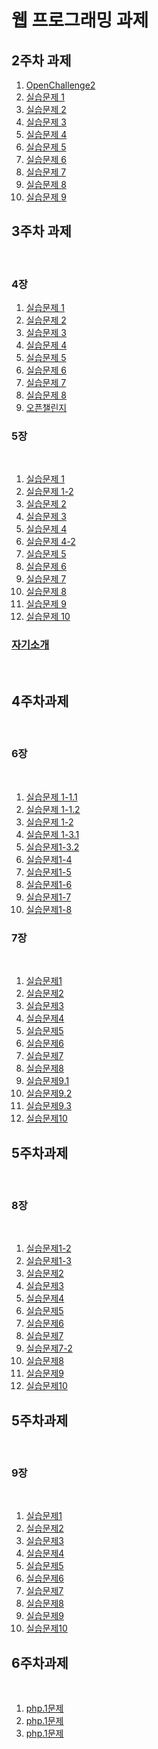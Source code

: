 <!DOCTYPE html>
<html lang="en">
<head>
    <meta charset="UTF-8">
    <meta name="viewport" content="width=device-width, initial-scale=1.0">
   
</head>
<body>
    <h1>웹 프로그래밍 과제</h1>
        <h2>2주차 과제</h2>
        <ol>
            <li><a href = "https://minsuk36.github.io/web_programing/2%EC%A3%BC%EC%B0%A8%20%EA%B3%BC%EC%A0%9C/OpenChallenge2.html">OpenChallenge2</a></li>
            <li><a href = "https://minsuk36.github.io/web_programing/2%EC%A3%BC%EC%B0%A8%20%EA%B3%BC%EC%A0%9C/2.1webprograming.html">실습문제 1</a></li>
            <li><a href = "https://minsuk36.github.io/web_programing/2%EC%A3%BC%EC%B0%A8%20%EA%B3%BC%EC%A0%9C/2.2webprograming.html">실습문제 2</a></li>
            <li><a href = "https://minsuk36.github.io/web_programing/2%EC%A3%BC%EC%B0%A8%20%EA%B3%BC%EC%A0%9C/2.3webprograming.html">실습문제 3</a></li>
            <li><a href = "https://minsuk36.github.io/web_programing/2%EC%A3%BC%EC%B0%A8%20%EA%B3%BC%EC%A0%9C/2.4webprograming.html">실습문제 4</a></li>
            <li><a href = "https://minsuk36.github.io/web_programing/2%EC%A3%BC%EC%B0%A8%20%EA%B3%BC%EC%A0%9C/2.5webprograming.html">실습문제 5</a></li>
            <li><a href = "https://minsuk36.github.io/web_programing/2%EC%A3%BC%EC%B0%A8%20%EA%B3%BC%EC%A0%9C/2.6webprograming.html">실습문제 6</a></li>
            <li><a href = "https://minsuk36.github.io/web_programing/2%EC%A3%BC%EC%B0%A8%20%EA%B3%BC%EC%A0%9C/2.7webprograming.html">실습문제 7</a></li>
            <li><a href = "https://minsuk36.github.io/web_programing/2%EC%A3%BC%EC%B0%A8%20%EA%B3%BC%EC%A0%9C/2.8webprograming.html">실습문제 8</a></li>
            <li><a href = "https://minsuk36.github.io/web_programing/2%EC%A3%BC%EC%B0%A8%20%EA%B3%BC%EC%A0%9C/2.9webprograming.html">실습문제 9</a></li>
        </ol>
        <h2>3주차 과제</h2><br>
        <h3>4장</h3>
       <ol>
            <li><a href = "https://minsuk36.github.io/web_programing/3%EC%A3%BC%EC%B0%A8%EA%B3%BC%EC%A0%9C/4.1webprograming.html">실습문제 1</a></li>
            <li><a href = "https://minsuk36.github.io/web_programing/3%EC%A3%BC%EC%B0%A8%EA%B3%BC%EC%A0%9C/4.2webprograming.html">실습문제 2</a></li>
            <li><a href = "https://minsuk36.github.io/web_programing/3%EC%A3%BC%EC%B0%A8%EA%B3%BC%EC%A0%9C/4.3webprograming.html">실습문제 3</a></li>
            <li><a href = "https://minsuk36.github.io/web_programing/3%EC%A3%BC%EC%B0%A8%EA%B3%BC%EC%A0%9C/4.4webprograming.html">실습문제 4</a></li>
            <li><a href = "https://minsuk36.github.io/web_programing/3%EC%A3%BC%EC%B0%A8%EA%B3%BC%EC%A0%9C/4.5webprograming.html">실습문제 5</a></li>
            <li><a href = "https://minsuk36.github.io/web_programing/3%EC%A3%BC%EC%B0%A8%EA%B3%BC%EC%A0%9C/4.6webprograming.html">실습문제 6</a></li>
            <li><a href = "https://minsuk36.github.io/web_programing/3%EC%A3%BC%EC%B0%A8%EA%B3%BC%EC%A0%9C/4.7webprograming.html">실습문제 7</a></li>
            <li><a href = "https://minsuk36.github.io/web_programing/3%EC%A3%BC%EC%B0%A8%EA%B3%BC%EC%A0%9C/4.8webprograming.html">실습문제 8</a></li>
           <li><a href = "https://minsuk36.github.io/web_programing/3%EC%A3%BC%EC%B0%A8%EA%B3%BC%EC%A0%9C/Openchallenge4.html">오픈챌린지</a></li>
      </ol>
            <h3>5장</h3><br>
       <ol>
            <li><a href = "https://minsuk36.github.io/web_programing/3%EC%A3%BC%EC%B0%A8%EA%B3%BC%EC%A0%9C/5.1webprograming.html">실습문제 1</a></li>
           <li><a href = "https://minsuk36.github.io/web_programing/3%EC%A3%BC%EC%B0%A8%EA%B3%BC%EC%A0%9C/5.1-2webprograming.html">실습문제 1-2</a></li>
            <li><a href = "https://minsuk36.github.io/web_programing/3%EC%A3%BC%EC%B0%A8%EA%B3%BC%EC%A0%9C/5.2webprograming.html">실습문제 2</a></li>
            <li><a href = "https://minsuk36.github.io/web_programing/3%EC%A3%BC%EC%B0%A8%EA%B3%BC%EC%A0%9C/5.3webprograming.html">실습문제 3</a></li>
            <li><a href = "https://minsuk36.github.io/web_programing/3%EC%A3%BC%EC%B0%A8%EA%B3%BC%EC%A0%9C/5.4webprograming.html">실습문제 4</a></li>
            <li><a href = "https://minsuk36.github.io/web_programing/3%EC%A3%BC%EC%B0%A8%EA%B3%BC%EC%A0%9C/5.4-2webprograming.html">실습문제 4-2</a></li>
            <li><a href = "https://minsuk36.github.io/web_programing/3%EC%A3%BC%EC%B0%A8%EA%B3%BC%EC%A0%9C/5.5webprograming.html">실습문제 5</a></li>
            <li><a href = "https://minsuk36.github.io/web_programing/3%EC%A3%BC%EC%B0%A8%EA%B3%BC%EC%A0%9C/5.6webprograming.html">실습문제 6</a></li>
            <li><a href = "https://minsuk36.github.io/web_programing/3%EC%A3%BC%EC%B0%A8%EA%B3%BC%EC%A0%9C/5.7webprogramng.html">실습문제 7</a></li>
            <li><a href = "https://minsuk36.github.io/web_programing/3%EC%A3%BC%EC%B0%A8%EA%B3%BC%EC%A0%9C/5.8webprograming.html">실습문제 8</a></li>
           <li><a href = "https://minsuk36.github.io/web_programing/3%EC%A3%BC%EC%B0%A8%EA%B3%BC%EC%A0%9C/5.9webprograming.html">실습문제 9</a></li>
           <li><a href = "https://minsuk36.github.io/web_programing/3%EC%A3%BC%EC%B0%A8%EA%B3%BC%EC%A0%9C/5.10webprograming.html">실습문제 10</a></li>
      </ol>
      <h3><a href = "https://minsuk36.github.io/web_programing/3%EC%A3%BC%EC%B0%A8%EA%B3%BC%EC%A0%9C/MyIntroduce.html">자기소개</a></h3><br>
        <h2>4주차과제</h2><br>
        <h3>6장</h3><br>
         <ol>
        <li><a href = "https://minsuk36.github.io/web_programing/4%EC%A3%BC%EA%B3%BC%EC%A0%9C/6.1Webprograming.html">실습문제 1-1.1</a></li>
        <li><a href = "https://minsuk36.github.io/web_programing/4%EC%A3%BC%EA%B3%BC%EC%A0%9C/6.1-2Webprograming.html">실습문제 1-1.2</a></li>
        <li><a href = "https://minsuk36.github.io/web_programing/4%EC%A3%BC%EA%B3%BC%EC%A0%9C/6.2Webprograming.html">실습문제 1-2</a></li>
        <li><a href = "https://minsuk36.github.io/web_programing/4%EC%A3%BC%EA%B3%BC%EC%A0%9C/6.3Webprograming.html">실습문제 1-3.1</a></li>
        <li><a href = "https://minsuk36.github.io/web_programing/4%EC%A3%BC%EA%B3%BC%EC%A0%9C/6.3-2Webprograming.html">실습문제1-3.2</a></li>
        <li><a href = "https://minsuk36.github.io/web_programing/4%EC%A3%BC%EA%B3%BC%EC%A0%9C/6.4Webprograming.html">실습문제1-4</a></li>
        <li><a href = "https://minsuk36.github.io/web_programing/4%EC%A3%BC%EA%B3%BC%EC%A0%9C/6.5Webprograming.html">실습문제1-5</a></li>
        <li><a href = "https://minsuk36.github.io/web_programing/4%EC%A3%BC%EA%B3%BC%EC%A0%9C/6.6Webprograming.html">실습문제1-6</a></li>
        <li><a href = "https://minsuk36.github.io/web_programing/4%EC%A3%BC%EA%B3%BC%EC%A0%9C/6.7Webprograming.html">실습문제1-7</a></li>
        <li><a href = "https://minsuk36.github.io/web_programing/4%EC%A3%BC%EA%B3%BC%EC%A0%9C/6.8Webprograming.html">실습문제1-8</a></li>
        </ol>
        <h3>7장</h3><br>
        <ol>
         <li><a href = "https://minsuk36.github.io/web_programing/4%EC%A3%BC%EA%B3%BC%EC%A0%9C/7.1Webprograming.html">실습문제1</a></li>
         <li><a href = "https://minsuk36.github.io/web_programing/4%EC%A3%BC%EA%B3%BC%EC%A0%9C/7.2Webprograming.html">실습문제2</a></li>
        <li><a href = "https://minsuk36.github.io/web_programing/4%EC%A3%BC%EA%B3%BC%EC%A0%9C/7.3Webprograming.html">실습문제3</a></li>
        <li><a href = "https://minsuk36.github.io/web_programing/4%EC%A3%BC%EA%B3%BC%EC%A0%9C/7.4Webprograming.html">실습문제4</a></li>
        <li><a href = "https://minsuk36.github.io/web_programing/4%EC%A3%BC%EA%B3%BC%EC%A0%9C/7.5Webprograming.html">실습문제5</a></li>
          <li><a href = "https://minsuk36.github.io/web_programing/4%EC%A3%BC%EA%B3%BC%EC%A0%9C/7.6Webprograming.html">실습문제6</a></li>
            <li><a href = "https://minsuk36.github.io/web_programing/4%EC%A3%BC%EA%B3%BC%EC%A0%9C/7.7Webprograming.html">실습문제7</a></li>
              <li><a href = "https://minsuk36.github.io/web_programing/4%EC%A3%BC%EA%B3%BC%EC%A0%9C/7.8Webprograming.html">실습문제8</a></li>
                <li><a href = "https://minsuk36.github.io/web_programing/4%EC%A3%BC%EA%B3%BC%EC%A0%9C/7.9-1Webprograming.html">실습문제9.1</a></li>
                  <li><a href = "https://minsuk36.github.io/web_programing/4%EC%A3%BC%EA%B3%BC%EC%A0%9C/7.9-2Webprograming.html">실습문제9.2</a></li>
                    <li><a href = "https://minsuk36.github.io/web_programing/4%EC%A3%BC%EA%B3%BC%EC%A0%9C/7.9-3Webprograming.html">실습문제9.3</a></li>
                      <li><a href = "https://minsuk36.github.io/web_programing/4%EC%A3%BC%EA%B3%BC%EC%A0%9C/7.10Webprograming.html">실습문제10</a></li>
        </ol>
       <h2>5주차과제</h2><br>
    <h3>8장</h3><br>
     <ol>
         <li><a href = "https://minsuk36.github.io/web_programing/5%EC%A3%BC%EC%B0%A8%EA%B3%BC%EC%A0%9C/8.1-2Webprograming.html">실습문제1-2</a></li>
         <li><a href = "https://minsuk36.github.io/web_programing/5%EC%A3%BC%EC%B0%A8%EA%B3%BC%EC%A0%9C/8.1-3Webprograming.html">실습문제1-3</a></li>
         <li><a href = "https://minsuk36.github.io/web_programing/5%EC%A3%BC%EC%B0%A8%EA%B3%BC%EC%A0%9C/8.2Webprograming.html">실습문제2</a></li>
         <li><a href = "https://minsuk36.github.io/web_programing/5%EC%A3%BC%EC%B0%A8%EA%B3%BC%EC%A0%9C/8.3Webprograming.html">실습문제3</a></li>
         <li><a href = "https://minsuk36.github.io/web_programing/5%EC%A3%BC%EC%B0%A8%EA%B3%BC%EC%A0%9C/8.4Webprograming.html">실습문제4</a></li>
         <li><a href = "https://minsuk36.github.io/web_programing/5%EC%A3%BC%EC%B0%A8%EA%B3%BC%EC%A0%9C/8.5Webprograming.html">실습문제5</a></li>
         <li><a href = "https://minsuk36.github.io/web_programing/5%EC%A3%BC%EC%B0%A8%EA%B3%BC%EC%A0%9C/8.6Webprograming.html">실습문제6</a></li>
         <li><a href = "https://minsuk36.github.io/web_programing/5%EC%A3%BC%EC%B0%A8%EA%B3%BC%EC%A0%9C/8.7Webprograming.html">실습문제7</a></li>
             <li><a href = "https://minsuk36.github.io/web_programing/5%EC%A3%BC%EC%B0%A8%EA%B3%BC%EC%A0%9C/8.7-2Webprograming.html">실습문제7-2</a></li>
         <li><a href = "https://minsuk36.github.io/web_programing/5%EC%A3%BC%EC%B0%A8%EA%B3%BC%EC%A0%9C/8.8Webprograming.html">실습문제8</a></li>
         <li><a href = "https://minsuk36.github.io/web_programing/5%EC%A3%BC%EC%B0%A8%EA%B3%BC%EC%A0%9C/8.9Webprograming.html">실습문제9</a></li>
         <li><a href = "https://minsuk36.github.io/web_programing/5%EC%A3%BC%EC%B0%A8%EA%B3%BC%EC%A0%9C/8.10Webprograming.html">실습문제10</a></li>
        </ol>
    <h2>5주차과제</h2><br>
    <h3>9장</h3><br>
     <ol>
      <li><a href = "https://minsuk36.github.io/web_programing/5%EC%A3%BC%EC%B0%A8%EA%B3%BC%EC%A0%9C/9.1Webprograming.html">실습문제1</a></li>
         <li><a href = "https://minsuk36.github.io/web_programing/5%EC%A3%BC%EC%B0%A8%EA%B3%BC%EC%A0%9C/9.2Webprograming.html">실습문제2</a></li>
         <li><a href = "https://minsuk36.github.io/web_programing/5%EC%A3%BC%EC%B0%A8%EA%B3%BC%EC%A0%9C/9.3Webprograming.html">실습문제3</a></li>
         <li><a href = "https://minsuk36.github.io/web_programing/5%EC%A3%BC%EC%B0%A8%EA%B3%BC%EC%A0%9C/9.4Webprograming.html">실습문제4</a></li>
          <li><a href = "https://minsuk36.github.io/web_programing/5%EC%A3%BC%EC%B0%A8%EA%B3%BC%EC%A0%9C/9.5Webprograming.html">실습문제5</a></li>
         <li><a href = "https://minsuk36.github.io/web_programing/5%EC%A3%BC%EC%B0%A8%EA%B3%BC%EC%A0%9C/9.6Webprograming.html">실습문제6</a></li>
          <li><a href = "https://minsuk36.github.io/web_programing/5%EC%A3%BC%EC%B0%A8%EA%B3%BC%EC%A0%9C/9.7Webprograming.html">실습문제7</a></li>
         <li><a href = "https://minsuk36.github.io/web_programing/5%EC%A3%BC%EC%B0%A8%EA%B3%BC%EC%A0%9C/9.8Webprograming.html">실습문제8</a></li>
         <li><a href = "https://minsuk36.github.io/web_programing/5%EC%A3%BC%EC%B0%A8%EA%B3%BC%EC%A0%9C/9.9Webprograming.html">실습문제9</a></li>
         <li><a href = "https://minsuk36.github.io/web_programing/5%EC%A3%BC%EC%B0%A8%EA%B3%BC%EC%A0%9C/9.10Webprograming.html">실습문제10</a></li>
        </ol>
</body>
 <h2>6주차과제</h2><br>
 <ol>
      <li><a href = "http://jmsd0306.dothome.co.kr/request1.php">php.1문제</a></li>
     <li><a href = "http://jmsd0306.dothome.co.kr/request2.php">php.1문제</a></li>
     <li><a href = "http://jmsd0306.dothome.co.kr/request3.php">php.1문제</a></li>
 </ol>
</html>
